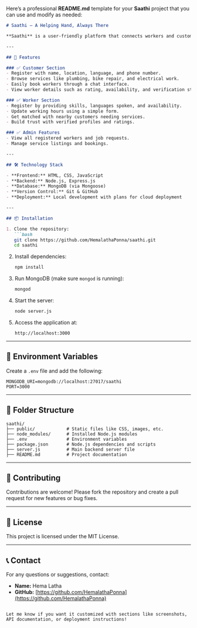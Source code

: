Here’s a professional **README.md** template for your **Saathi** project that you can use and modify as needed:

````markdown
# Saathi – A Helping Hand, Always There

**Saathi** is a user-friendly platform that connects workers and customers seamlessly. It aims to assist users, especially in rural and semi-urban areas, by providing verified service providers like plumbers, electricians, and bike repair technicians through a simple interface. Saathi focuses on accessibility, trust, and convenience.

---

## 🚀 Features

### ✅ Customer Section
- Register with name, location, language, and phone number.
- Browse services like plumbing, bike repair, and electrical work.
- Easily book workers through a chat interface.
- View worker details such as rating, availability, and verification status.

### ✅ Worker Section
- Register by providing skills, languages spoken, and availability.
- Update working hours using a simple form.
- Get matched with nearby customers needing services.
- Build trust with verified profiles and ratings.

### ✅ Admin Features
- View all registered workers and job requests.
- Manage service listings and bookings.

---

## 🛠 Technology Stack

- **Frontend:** HTML, CSS, JavaScript
- **Backend:** Node.js, Express.js
- **Database:** MongoDB (via Mongoose)
- **Version Control:** Git & GitHub
- **Deployment:** Local development with plans for cloud deployment

---

## 📦 Installation

1. Clone the repository:
   ```bash
   git clone https://github.com/HemalathaPonna/saathi.git
   cd saathi
````

2. Install dependencies:

   ```bash
   npm install
   ```

3. Run MongoDB (make sure `mongod` is running):

   ```bash
   mongod
   ```

4. Start the server:

   ```bash
   node server.js
   ```

5. Access the application at:

   ```
   http://localhost:3000
   ```

---

## 🔑 Environment Variables

Create a `.env` file and add the following:

```env
MONGODB_URI=mongodb://localhost:27017/saathi
PORT=3000
```

---

## 📂 Folder Structure

```
saathi/
├── public/            # Static files like CSS, images, etc.
├── node_modules/      # Installed Node.js modules
├── .env               # Environment variables
├── package.json       # Node.js dependencies and scripts
├── server.js          # Main backend server file
├── README.md          # Project documentation
```

---

## 🤝 Contributing

Contributions are welcome! Please fork the repository and create a pull request for new features or bug fixes.

---

## 📜 License

This project is licensed under the MIT License.

---

## 📞 Contact

For any questions or suggestions, contact:

* **Name:** Hema Latha
* **GitHub:** [https://github.com/HemalathaPonna](https://github.com/HemalathaPonna)

```

Let me know if you want it customized with sections like screenshots, API documentation, or deployment instructions!
```
